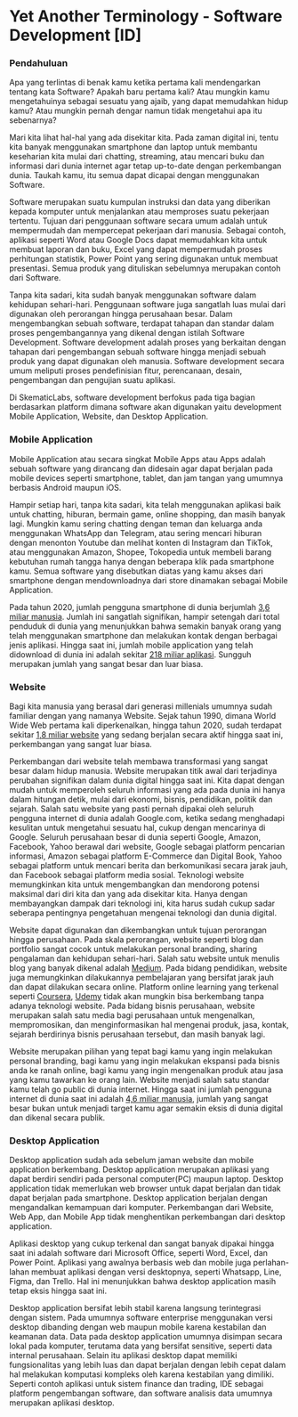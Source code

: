 # Yet Another Terminology - Software Development [ID]

### Pendahuluan

Apa yang terlintas di benak kamu ketika pertama kali mendengarkan tentang kata Software? Apakah baru pertama kali? Atau mungkin kamu mengetahuinya sebagai sesuatu yang ajaib, yang dapat memudahkan hidup kamu? Atau mungkin pernah dengar namun tidak mengetahui apa itu sebenarnya?

Mari kita lihat hal-hal yang ada disekitar kita. Pada zaman digital ini, tentu kita banyak menggunakan smartphone dan laptop untuk membantu keseharian kita mulai dari chatting, streaming, atau mencari buku dan informasi dari dunia internet agar tetap up-to-date dengan perkembangan dunia. Taukah kamu, itu semua dapat dicapai dengan menggunakan Software.

Software merupakan suatu kumpulan instruksi dan data yang diberikan kepada komputer untuk menjalankan atau memproses suatu pekerjaan tertentu. Tujuan dari penggunaan software secara umum adalah untuk mempermudah dan mempercepat pekerjaan dari manusia. Sebagai contoh, aplikasi seperti Word atau Google Docs dapat memudahkan kita untuk membuat laporan dan buku, Excel yang dapat mempermudah proses perhitungan statistik, Power Point yang sering digunakan untuk membuat presentasi. Semua produk yang dituliskan sebelumnya merupakan contoh dari Software.

Tanpa kita sadari, kita sudah banyak menggunakan software dalam kehidupan sehari-hari. Penggunaan software juga sangatlah luas mulai dari digunakan oleh perorangan hingga perusahaan besar. Dalam mengembangkan sebuah software, terdapat tahapan dan standar dalam proses pengembangannya yang dikenal dengan istilah Software Development. Software development adalah proses yang berkaitan dengan tahapan dari pengembangan sebuah software hingga menjadi sebuah produk yang dapat digunakan oleh manusia. Software development secara umum meliputi proses pendefinisian fitur, perencanaan, desain, pengembangan dan pengujian suatu aplikasi. 

Di SkematicLabs, software development berfokus pada tiga bagian berdasarkan platform dimana software akan digunakan yaitu development Mobile Application, Website, dan Desktop Application.

### Mobile Application

Mobile Application atau secara singkat Mobile Apps atau Apps adalah sebuah software yang dirancang dan didesain agar dapat berjalan pada mobile devices seperti smartphone, tablet, dan jam tangan yang umumnya berbasis Android maupun iOS.

Hampir setiap hari, tanpa kita sadari, kita telah menggunakan aplikasi baik untuk chatting, hiburan, bermain game, online shopping, dan masih banyak lagi. Mungkin kamu sering chatting dengan teman dan keluarga anda menggunakan WhatsApp dan Telegram, atau sering mencari hiburan dengan menonton Youtube dan melihat konten di Instagram dan TikTok, atau menggunakan Amazon, Shopee, Tokopedia untuk membeli barang kebutuhan rumah tangga hanya dengan beberapa klik pada smartphone kamu. Semua software yang disebutkan diatas yang kamu akses dari smartphone dengan mendownloadnya dari store dinamakan sebagai Mobile Application.

Pada tahun 2020, jumlah pengguna smartphone di dunia berjumlah [3,6 miliar manusia](https://www.statista.com/statistics/330695/number-of-smartphone-users-worldwide/). Jumlah ini sangatlah signifikan, hampir setengah dari total penduduk di dunia yang menunjukkan bahwa semakin banyak orang yang telah menggunakan smartphone dan melakukan kontak dengan berbagai jenis aplikasi. Hingga saat ini, jumlah mobile application yang telah didownload di dunia ini adalah sekitar [218 miliar aplikasi]((https://www.statista.com/statistics/271644/worldwide-free-and-paid-mobile-app-store-downloads/)). Sungguh merupakan jumlah yang sangat besar dan luar biasa.

### Website

Bagi kita manusia yang berasal dari generasi millenials umumnya sudah familiar dengan yang namanya Website. Sejak tahun 1990, dimana World Wide Web pertama kali diperkenalkan, hingga tahun 2020, sudah terdapat sekitar [1,8 miliar website](https://www.internetlivestats.com/total-number-of-websites/) yang sedang berjalan secara aktif hingga saat ini, perkembangan yang sangat luar biasa.

Perkembangan dari website telah membawa transformasi yang sangat besar dalam hidup manusia. Website merupakan titik awal dari terjadinya perubahan signifikan dalam dunia digital hingga saat ini. Kita dapat dengan mudah untuk memperoleh seluruh informasi yang ada pada dunia ini hanya dalam hitungan detik, mulai dari ekonomi, bisnis, pendidikan, politik dan sejarah. Salah satu website yang pasti pernah dipakai oleh seluruh pengguna internet di dunia adalah Google.com, ketika sedang menghadapi kesulitan untuk mengetahui sesuatu hal, cukup dengan mencarinya di Google. Seluruh perusahaan besar di dunia seperti Google, Amazon, Facebook, Yahoo berawal dari website, Google sebagai platform pencarian informasi, Amazon sebagai platform E-Commerce dan Digital Book, Yahoo sebagai platform untuk mencari berita dan berkomunikasi secara jarak jauh, dan Facebook sebagai platform media sosial. Teknologi website memungkinkan kita untuk mengembangkan dan mendorong potensi maksimal dari diri kita dan yang ada disekitar kita. Hanya dengan membayangkan dampak dari teknologi ini, kita harus sudah cukup sadar seberapa pentingnya pengetahuan mengenai teknologi dan dunia digital.

Website dapat digunakan dan dikembangkan untuk tujuan perorangan hingga perusahaan. Pada skala perorangan, website seperti blog dan portfolio sangat cocok untuk melakukan personal branding, sharing pengalaman dan kehidupan sehari-hari. Salah satu website untuk menulis blog yang banyak dikenal adalah [Medium](https://www.medium.com). Pada bidang pendidikan, website juga memungkinkan dilakukannya pembelajaran yang bersifat jarak jauh dan dapat dilakukan secara online. Platform online learning yang terkenal seperti [Coursera](https://www.coursera.org), [Udemy](https://www.udemy.com) tidak akan mungkin bisa berkembang tanpa adanya teknologi website. Pada bidang bisnis perusahaan, website merupakan salah satu media bagi perusahaan untuk mengenalkan, mempromosikan, dan menginformasikan hal mengenai produk, jasa, kontak, sejarah berdirinya bisnis perusahaan tersebut, dan masih banyak lagi.

Website merupakan pilihan yang tepat bagi kamu yang ingin melakukan personal branding, bagi kamu yang ingin melakukan ekspansi pada bisnis anda ke ranah online, bagi kamu yang ingin mengenalkan produk atau jasa yang kamu tawarkan ke orang lain. Website menjadi salah satu standar kamu telah go public di dunia internet. Hingga saat ini jumlah pengguna internet di dunia saat ini adalah [4,6 miliar manusia](https://www.statista.com/statistics/617136/digital-population-worldwide/#:~:text=How%20many%20people%20use%20the,the%20internet%20via%20mobile%20devices.), jumlah yang sangat besar bukan untuk menjadi target kamu agar semakin eksis di dunia digital dan dikenal secara publik. 

### Desktop Application

Desktop application sudah ada sebelum jaman website dan mobile application berkembang. Desktop application merupakan aplikasi yang dapat berdiri sendiri pada personal computer(PC) maupun laptop. Desktop application tidak memerlukan web browser untuk dapat berjalan dan tidak dapat berjalan pada smartphone. Desktop application berjalan dengan mengandalkan kemampuan dari komputer. Perkembangan dari Website, Web App, dan Mobile App tidak menghentikan perkembangan dari desktop application.

Aplikasi desktop yang cukup terkenal dan sangat banyak dipakai hingga saat ini adalah software dari Microsoft Office, seperti Word, Excel, dan Power Point. Aplikasi yang awalnya berbasis web dan mobile juga perlahan-lahan membuat aplikasi dengan versi desktopnya, seperti Whatsapp, Line, Figma, dan Trello. Hal ini menunjukkan bahwa desktop application masih tetap eksis hingga saat ini.

Desktop application bersifat lebih stabil karena langsung terintegrasi dengan sistem. Pada umumnya software enterprise menggunakan versi desktop dibanding dengan web maupun mobile karena kestabilan dan keamanan data. Data pada desktop application umumnya disimpan secara lokal pada komputer, terutama data yang bersifat sensitive, seperti data internal perusahaan. Selain itu aplikasi desktop dapat memiliki fungsionalitas yang lebih luas dan dapat berjalan dengan lebih cepat dalam hal melakukan komputasi kompleks oleh karena kestabilan yang dimiliki. Seperti contoh aplikasi untuk sistem finance dan trading, IDE sebagai platform pengembangan software, dan software analisis data umumnya merupakan aplikasi desktop.